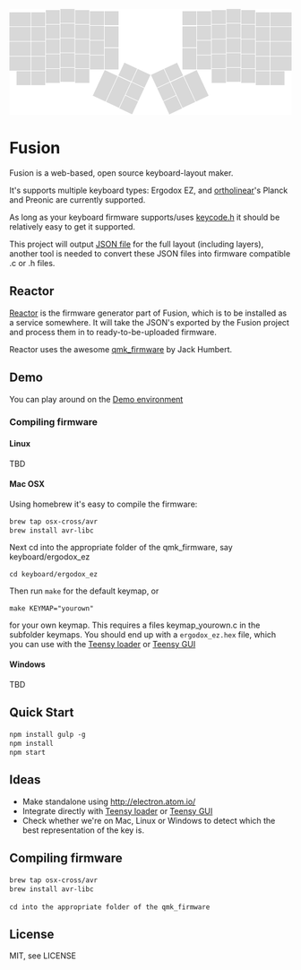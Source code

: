 ![ergodox](resources/ergodox.png)

# Fusion
Fusion is a web-based, open source keyboard-layout maker. 

It's supports multiple keyboard types: Ergodox EZ, and [ortholinear](http://ortholinearkeyboards.com)'s Planck and Preonic are currently supported.

As long as your keyboard firmware supports/uses [keycode.h](keycode.h) it should be relatively easy to get it supported. 

This project will output [JSON file](keyboard_layout.json) for the full layout (including layers),
another tool is needed to convert these JSON files into firmware compatible .c or .h files. 

## Reactor

[Reactor](https://github.com/ErgoDox-EZ/reactor) is the firmware generator part of Fusion, which is to be installed as a service somewhere.
It will take the JSON's exported by the Fusion project and process them in to ready-to-be-uploaded firmware. 

Reactor uses the awesome [qmk_firmware](http://github.com/jackhumbert/qmk_firmware) by Jack Humbert.

## Demo

You can play around on the [Demo environment](http://rocketcode.nl/fusion/)

### Compiling firmware

#### Linux

TBD

#### Mac OSX

Using homebrew it's easy to compile the firmware:

    brew tap osx-cross/avr
    brew install avr-libc
    

Next cd into the appropriate folder of the qmk_firmware, say keyboard/ergodox_ez
 
    cd keyboard/ergodox_ez
    
Then run `make` for the default keymap, or
    
    make KEYMAP="yourown"
    
for your own keymap. This requires a files keymap_yourown.c in the subfolder keymaps.
You should end up with a `ergodox_ez.hex` file, which you can use with the [Teensy loader](http://www.pjrc.com/teensy/loader_cli.html) or [Teensy GUI](https://www.pjrc.com/teensy/loader.html)

#### Windows

TBD

## Quick Start

    npm install gulp -g
    npm install
    npm start

## Ideas

- Make standalone using http://electron.atom.io/
- Integrate directly with [Teensy loader](http://www.pjrc.com/teensy/loader_cli.html) or [Teensy GUI](https://www.pjrc.com/teensy/loader.html)
- Check whether we're on Mac, Linux or Windows to detect which the best representation of the key is.

## Compiling firmware

    brew tap osx-cross/avr
    brew install avr-libc
    
    cd into the appropriate folder of the qmk_firmware 

## License

MIT, see LICENSE